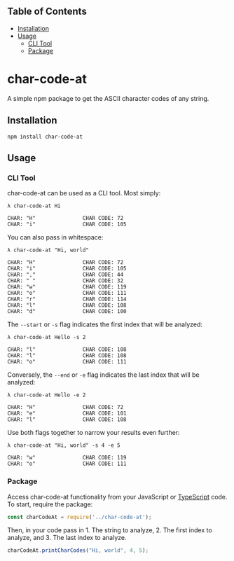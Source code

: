 ## Table of Contents

* [Installation](#Installation)
* [Usage](#Usage)
   * [CLI Tool](#CLI-Tool)
   * [Package](#Package)

# char-code-at

A simple npm package to get the ASCII character codes of any string.

## Installation

```npm install char-code-at```

## Usage

### CLI Tool

char-code-at can be used as a CLI tool. Most simply:

```
λ char-code-at Hi

CHAR: "H"               CHAR CODE: 72
CHAR: "i"               CHAR CODE: 105
```

You can also pass in whitespace:

```
λ char-code-at "Hi, world"

CHAR: "H"               CHAR CODE: 72
CHAR: "i"               CHAR CODE: 105
CHAR: ","               CHAR CODE: 44
CHAR: " "               CHAR CODE: 32
CHAR: "w"               CHAR CODE: 119
CHAR: "o"               CHAR CODE: 111
CHAR: "r"               CHAR CODE: 114
CHAR: "l"               CHAR CODE: 108
CHAR: "d"               CHAR CODE: 100
```

The `--start` or `-s` flag indicates the first index that will be analyzed:

```
λ char-code-at Hello -s 2

CHAR: "l"               CHAR CODE: 108
CHAR: "l"               CHAR CODE: 108
CHAR: "o"               CHAR CODE: 111
```

Conversely, the `--end` or `-e` flag indicates the last index that will be analyzed:

```
λ char-code-at Hello -e 2

CHAR: "H"               CHAR CODE: 72
CHAR: "e"               CHAR CODE: 101
CHAR: "l"               CHAR CODE: 108
```

Use both flags together to narrow your results even further:

```
λ char-code-at "Hi, world" -s 4 -e 5

CHAR: "w"               CHAR CODE: 119
CHAR: "o"               CHAR CODE: 111
```

### Package

Access char-code-at functionality from your JavaScript or [TypeScript](https://github.com/KatieProchilo/StartTypeScript) code. To start, require the package:

```javascript
const charCodeAt = require('../char-code-at');
```

Then, in your code pass in 1. The string to analyze, 2. The first index to analyze, and 3. The last index to analyze.

```javascript
charCodeAt.printCharCodes("Hi, world", 4, 5);
```
